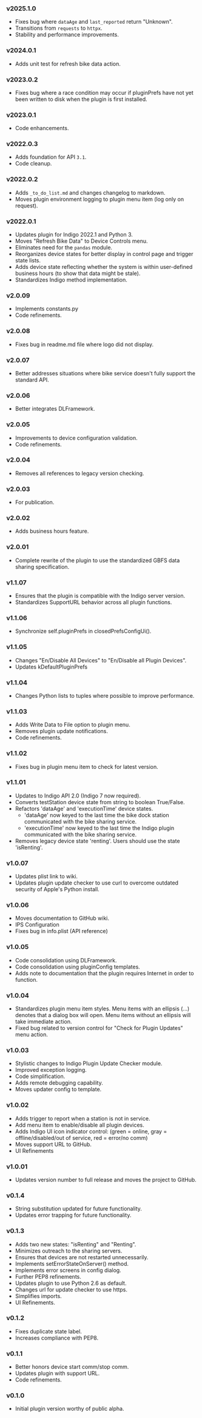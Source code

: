 ### v2025.1.0
- Fixes bug where `dataAge` and `last_reported` return "Unknown".
- Transitions from `requests` to `httpx`.
- Stability and performance improvements.

### v2024.0.1
- Adds unit test for refresh bike data action.

### v2023.0.2
-  Fixes bug where a race condition may occur if pluginPrefs have not yet been written to disk when the plugin is
   first installed.

### v2023.0.1
-  Code enhancements.

### v2022.0.3
- Adds foundation for API `3.1`.
- Code cleanup.

### v2022.0.2
- Adds `_to_do_list.md` and changes changelog to markdown.
- Moves plugin environment logging to plugin menu item (log only on request).

### v2022.0.1
- Updates plugin for Indigo 2022.1 and Python 3.
- Moves "Refresh Bike Data" to Device Controls menu.
- Eliminates need for the `pandas` module.
- Reorganizes device states for better display in control page and trigger state lists.
- Adds device state reflecting whether the system is within user-defined business hours (to show that data might be
  stale).
- Standardizes Indigo method implementation.

### v2.0.09
- Implements constants.py
- Code refinements.

### v2.0.08
- Fixes bug in readme.md file where logo did not display.

### v2.0.07
- Better addresses situations where bike service doesn't fully support the standard API.

### v2.0.06
- Better integrates DLFramework.

### v2.0.05
- Improvements to device configuration validation.
- Code refinements.

### v2.0.04
- Removes all references to legacy version checking.

### v2.0.03
- For publication.

### v2.0.02
- Adds business hours feature.

### v2.0.01
- Complete rewrite of the plugin to use the standardized GBFS data sharing specification.

### v1.1.07
- Ensures that the plugin is compatible with the Indigo server version.
- Standardizes SupportURL behavior across all plugin functions.

### v1.1.06
- Synchronize self.pluginPrefs in closedPrefsConfigUi().

### v1.1.05
- Changes "En/Disable All Devices" to "En/Disable all Plugin Devices".
- Updates kDefaultPluginPrefs

### v1.1.04
- Changes Python lists to tuples where possible to improve performance.

### v1.1.03
- Adds Write Data to File option to plugin menu.
- Removes plugin update notifications.
- Code refinements.

### v1.1.02
- Fixes bug in plugin menu item to check for latest version.

### v1.1.01
- Updates to Indigo API 2.0 (Indigo 7 now required).
- Converts testStation device state from string to boolean True/False.
- Refactors 'dataAge' and 'executionTime' device states.
  - 'dataAge' now keyed to the last time the bike dock station communicated with the bike sharing service.
  - 'executionTime' now keyed to the last time the Indigo plugin communicated with the bike sharing service.
- Removes legacy device state 'renting'. Users should use the state 'isRenting'.

### v1.0.07
- Updates plist link to wiki.
- Updates plugin update checker to use curl to overcome outdated security of
  Apple's Python install.

### v1.0.06
- Moves documentation to GitHub wiki.
- IPS Configuration
- Fixes bug in info.plist (API reference)

### v1.0.05
- Code consolidation using DLFramework.
- Code consolidation using pluginConfig templates.
- Adds note to documentation that the plugin requires Internet in order to function.

### v1.0.04
- Standardizes plugin menu item styles. Menu items with an ellipsis (...) denotes that a dialog box will open. Menu
  items without an ellipsis will take immediate action.
- Fixed bug related to version control for "Check for Plugin Updates" menu action.

### v1.0.03
- Stylistic changes to Indigo Plugin Update Checker module.
- Improved exception logging.
- Code simplification.
- Adds remote debugging capability.
- Moves updater config to template.

### v1.0.02
- Adds trigger to report when a station is not in service.
- Add menu item to enable/disable all plugin devices.
- Adds Indigo UI icon indicator control:  (green = online, gray = offline/disabled/out of service, red = error/no comm)
- Moves support URL to GitHub.
- UI Refinements

### v1.0.01
- Updates version number to full release and moves the project to GitHub.

### v0.1.4
- String substitution updated for future functionality.
- Updates error trapping for future functionality.

### v0.1.3
- Adds two new states: "isRenting" and "Renting".
- Minimizes outreach to the sharing servers.
- Ensures that devices are not restarted unnecessarily.
- Implements setErrorStateOnServer() method.
- Implements error screens in config dialog.
- Further PEP8 refinements.
- Updates plugin to use Python 2.6 as default.
- Changes url for update checker to use https.
- Simplifies imports.
- UI Refinements.

### v0.1.2
- Fixes duplicate state label.
- Increases compliance with PEP8.

### v0.1.1
- Better honors device start comm/stop comm.
- Updates plugin with support URL.
- Code refinements.

### v0.1.0
- Initial plugin version worthy of public alpha.
